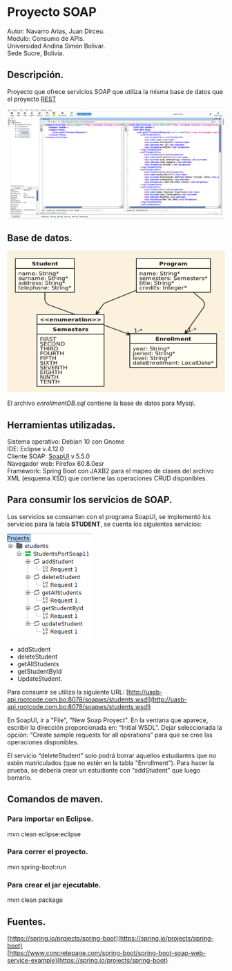 # Proyecto SOAP

Autor: Navarro Arias, Juan Dirceu.  
Modulo: Consumo de APIs.  
Universidad Andina Simón Bolivar.  
Sede Sucre, Bolivia.  

## Descripción.
Proyecto que ofrece servicios SOAP que utiliza la misma base de datos que el proyecto [REST](https://github.com/georgeguitar/rest_enrollment_server.git)

<div>
<img src="servicio_soap.png" width="1000"/>
</div>

## Base de datos.

![Servicios](enrollment-jdl.png)

El archivo *enrollmentDB.sql* contiene la base de datos para Mysql.

## Herramientas utilizadas.
Sistema operativo: Debian 10 con Gnome  
IDE: Eclipse v.4.12.0  
Cliente SOAP: [SoapUI](https://www.soapui.org/) v.5.5.0   
Navegador web: Firefox 60.8.0esr  
Framework: Spring Boot con JAXB2 para el mapeo de clases del archivo XML (esquema XSD) que contiene las operaciones CRUD disponibles.  

## Para consumir los servicios de SOAP.

Los servicios se consumen con el programa SoapUI, se implementó los servicios para la tabla **STUDENT**, se cuenta los siguientes servicios:

![Servicios](servicios_soap.png)

* addStudent
* deleteStudent
* getAllStudents
* getStudentById
* UpdateStudent.

Para consumir se utiliza la siguiente URL: [http://uasb-api.rootcode.com.bo:8078/soapws/students.wsdl](http://uasb-api.rootcode.com.bo:8078/soapws/students.wsdl) 

En SoapUI, ir a "File", "New Soap Proyect". 
En la ventana que aparece, escribir la dirección proporcionada en: “Initial WSDL”. 
Dejar seleccionada la opción: “Create sample requests for all operations” para que se cree las operaciones disponibles.

El servicio “deleteStudent” solo podrá borrar aquellos estudiantes que no estén matriculados 
(que no estén en la tabla "Enrollment"). Para hacer la prueba, se debería crear un estudiante con “addStudent” que luego borrarlo.

## Comandos de maven.

### Para importar en Eclipse.
mvn clean eclipse:eclipse  

### Para correr el proyecto.
mvn spring-boot:run  

### Para crear el jar ejecutable.
mvn clean package  

## Fuentes.
[https://spring.io/projects/spring-boot](https://spring.io/projects/spring-boot)  
[https://www.concretepage.com/spring-boot/spring-boot-soap-web-service-example](https://spring.io/projects/spring-boot)